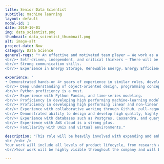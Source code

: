 ```yaml
---
title: Senior Data Scientist
subtitle: machine learning
layout: default
modal-id: 1
date: 2019-10-01
img: data_scientist.png
thumbnail: data_scientist_thumbnail.png
alt: image-alt
project-date: Now
category: Data Science
general-reqs: "• An effective and motivated team player – We work as a team and grow as a team.
<br/>• Self-driven, independent, and critical thinkers – There will be no daily todo list in this job.
<br/>• Strong communication skills.
<br/>• Experience in Energy Storage, Renewable Energy, Energy Efficiency, or Energy Industry in general is a strong plus."

experience: "
• Demonstrated hands-on 4+ years of experience in similar roles, developing production-level machine-learning and optimization algorithms and the supporting code-base.
<br/>• Deep understanding of object-oriented design, programming concepts, data structures and common algorithms.
<br/>• Python proficiency is a must.  
<br/>• Experience with Python Pandas, and time-series modeling.
<br/>• Proficiency in developing high performing machine-learning models with time-series data.
<br/>• Proficiency in developing high performing linear and non-linear optimization algorithms for complex problems (familiarity with model predictive control is a strong plus).
<br/>• Experience with collaborative working through Github, pull-requests, version controls, etc.  
<br/>• Demonstrated ability to design and develop high quality, highly scalable code with a focus on machine-learning, optimization, and other data science functions.
<br/>• Experience with databases such as Postgres, Cassandra, and query languages such as CQL and SQL, big data frameworks, Hadoop, etc. is a strong plus.
<br/>• Experience with AWS cloud is a strong plus.
<br/>• Familiarity with Unix and virtual environments." 

description: "This role will be heavily involved with expanding and enhancing our existing AI-based platform, as well as a lot of greenfield development and building brand new and robust optimization and machine-learning algorithms and supporting code bases. 
<br /><br />
Your work will include all levels of product lifecycle, from research and feasibility analysis all the way to data processing and data engineering, model development, debugging existing code base, framework development, testing and quality assurance, and production / post-production services.
<br/>Your work will be highly visible throughout the company and will build the foundation for our go-to-market product. As one of the core members of the team, you will have direct input in building a roadmap to meet company milestones. You will be reporting directly to the CTO."

---
```

